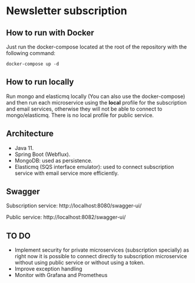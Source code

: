 # Newsletter subscription

## How to run with Docker
Just run the docker-compose located at the root of the repository with the following command:

`docker-compose up -d`

## How to run locally
Run mongo and elasticmq locally (You can also use the docker-compose) and then run each microservice using the **local** profile 
for the subscription and email services, otherwise they will not be able to connect to mongo/elasticmq. There is no
local profile for public service.

## Architecture
 - Java 11.
 - Spring Boot (Webflux).
 - MongoDB: used as persistence.
 - Elasticmq (SQS interface emulator): used to connect subscription service with email service more efficiently.

## Swagger
Subscription service: http://localhost:8080/swagger-ui/

Public service: http://localhost:8082/swagger-ui/

## TO DO
 - Implement security for private microservices (subscription specially) as right now it is possible to connect directly to
subscription microservice without using public service or without using a token.
 - Improve exception handling
 - Monitor with Grafana and Prometheus